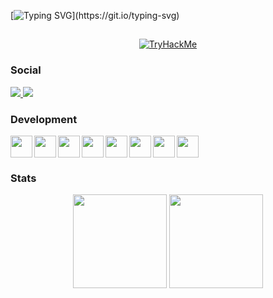 [![Typing SVG](https://readme-typing-svg.demolab.com?font=Orbitron&size=28&duration=3500&pause=300&color=E20338&center=true&width=435&lines=-.-+.-..+.+--..)](https://git.io/typing-svg)
##

<div align="center">
    <a href="https://tryhackme.com/signup?referrer=66a031689d7bcba3f6042f67">
       <img src="https://tryhackme-badges.s3.amazonaws.com/kl3z.png" alt="TryHackMe">
    </a>
</div>

<h3> Social </h3>
<a href="mailto:kl3z.off@gmail.com">
    <img src="https://img.shields.io/badge/-Gmail-000?style=flat&logo=Gmail&logoColor=ea4335&labelColor=000">
</a>
<a href="https://discord.com/users/665679739549384704">
    <img src="https://img.shields.io/badge/-discord-000?style=flat&logo=discord&logoColor=5865F2&labelColor=000">
</a>


<h3> Development </h3>

<a href="https://skillicons.dev">
    <img width="35" height="35" align="left" src="https://skillicons.dev/icons?i=js" /> <img width="35" height="35" align="left" src="https://skillicons.dev/icons?i=nodejs" /> <img width="35" height="35" align="left" src="https://skillicons.dev/icons?i=ts" /><img width="35" height="35" align="left" src="https://skillicons.dev/icons?i=c" />
    <img width="35" height="35" align="left" src="https://skillicons.dev/icons?i=bash" /> <img width="35" height="35" align="left" src="https://skillicons.dev/icons?i=vscode" /> <img width="35" height="35" align="left" src="https://skillicons.dev/icons?i=git" /> <img width="35" height="35" src="https://skillicons.dev/icons?i=linux" />
  </a>

<h3> Stats </h3>

<div align="center">
<img height="150" src="https://github-readme-stats.vercel.app/api?username=abdelali77&show_icons=true&hide_title=true&title_color=FFF&bg_color=000&icon_color=6c757d&text_color=E20338&border_radius=10&hide_border=true" />
<img height="150" src="https://github-readme-stats.vercel.app/api/top-langs/?username=abdelali77&layout=compact&langs_count=8&bg_color=000&icon_color=495057&border_radius=15&hide_border=true&text_color=fff&hide_title=true" />
</div>
